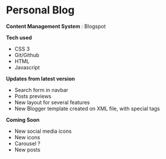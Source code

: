 # Personal Blog

**Content Management System** : Blogspot

**Tech used**
* CSS 3
* Git/Github
* HTML
* Javascript

**Updates from latest version**
* Search form in navbar
* Posts previews
* New layout for several features
* New Blogger template created on XML file, with special tags

**Coming Soon**
* New social media icons
* New icons
* Carousel ?
* New posts
